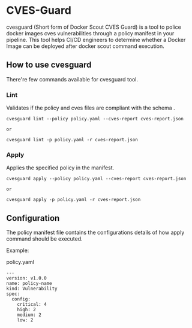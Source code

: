 # CVES-Guard

cvesguard (Short form of Docker Scout CVES Guard) is a tool to police docker images cves vulnerabilities through a policy manifest in your pipeline. This tool helps CI/CD engineers to determine whether a Docker Image can be deployed after docker scout command execution.

## How to use cvesguard

There're few commands available for cvesguard tool.

### Lint
Validates if the policy and cves files are compliant with the schema .

```
cvesguard lint --policy policy.yaml --cves-report cves-report.json

or

cvesguard lint -p policy.yaml -r cves-report.json

```

### Apply
Applies the specified policy in the manifest.

```
cvesguard apply --policy policy.yaml --cves-report cves-report.json

or

cvesguard apply -p policy.yaml -r cves-report.json

```

## Configuration

The policy manifest file contains the configurations details of how apply command should be executed.

Example:

policy.yaml

```
---
version: v1.0.0
name: policy-name
kind: Vulnerability
spec:
  config:
    critical: 4
    high: 2
    medium: 2
    low: 2
```

